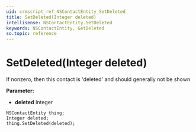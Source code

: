 ```yaml
---
uid: crmscript_ref_NSContactEntity_SetDeleted
title: SetDeleted(Integer deleted)
intellisense: NSContactEntity.SetDeleted
keywords: NSContactEntity, GetDeleted
so.topic: reference
---
```


# SetDeleted(Integer deleted)

If nonzero, then this contact is 'deleted' and should generally not be shown

**Parameter:** 
 - **deleted** Integer

```crmscript
NSContactEntity thing;
Integer deleted;
thing.SetDeleted(deleted);
```

